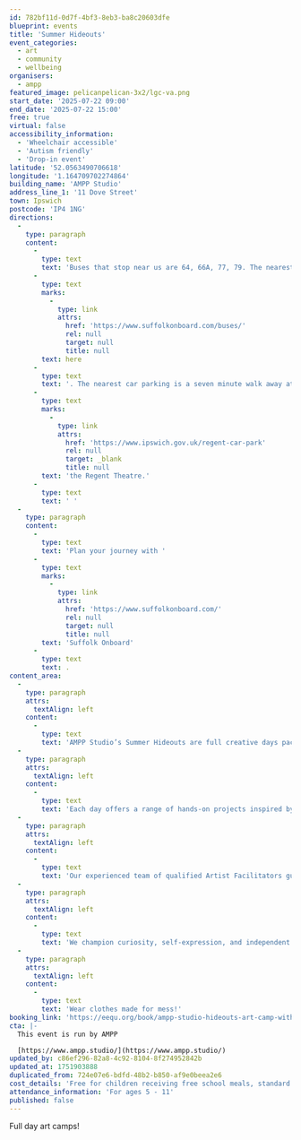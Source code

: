 ```yaml
---
id: 782bf11d-0d7f-4bf3-8eb3-ba8c20603dfe
blueprint: events
title: 'Summer Hideouts'
event_categories:
  - art
  - community
  - wellbeing
organisers:
  - ampp
featured_image: pelicanpelican-3x2/lgc-va.png
start_date: '2025-07-22 09:00'
end_date: '2025-07-22 15:00'
free: true
virtual: false
accessibility_information:
  - 'Wheelchair accessible'
  - 'Autism friendly'
  - 'Drop-in event'
latitude: '52.0563490706618'
longitude: '1.164709702274864'
building_name: 'AMPP Studio'
address_line_1: '11 Dove Street'
town: Ipswich
postcode: 'IP4 1NG'
directions:
  -
    type: paragraph
    content:
      -
        type: text
        text: 'Buses that stop near us are 64, 66A, 77, 79. The nearest bus stop is one minute walk away, see the latest bus timetables '
      -
        type: text
        marks:
          -
            type: link
            attrs:
              href: 'https://www.suffolkonboard.com/buses/'
              rel: null
              target: null
              title: null
        text: here
      -
        type: text
        text: '. The nearest car parking is a seven minute walk away at '
      -
        type: text
        marks:
          -
            type: link
            attrs:
              href: 'https://www.ipswich.gov.uk/regent-car-park'
              rel: null
              target: _blank
              title: null
        text: 'the Regent Theatre.'
      -
        type: text
        text: ' '
  -
    type: paragraph
    content:
      -
        type: text
        text: 'Plan your journey with '
      -
        type: text
        marks:
          -
            type: link
            attrs:
              href: 'https://www.suffolkonboard.com/'
              rel: null
              target: null
              title: null
        text: 'Suffolk Onboard'
      -
        type: text
        text: .
content_area:
  -
    type: paragraph
    attrs:
      textAlign: left
    content:
      -
        type: text
        text: 'AMPP Studio’s Summer Hideouts are full creative days packed with exciting materials, space to explore, and plenty of opportunities to get messy and make amazing art! '
  -
    type: paragraph
    attrs:
      textAlign: left
    content:
      -
        type: text
        text: 'Each day offers a range of hands-on projects inspired by brilliant artists, favourite books, elements of nature, and themes suggested by our young creatives. Children can experiment with different styles, materials, and processes—learning through play and imagination. '
  -
    type: paragraph
    attrs:
      textAlign: left
    content:
      -
        type: text
        text: 'Our experienced team of qualified Artist Facilitators guide each session with care, helping children build confidence, spark new ideas, and develop their own artistic voice. '
  -
    type: paragraph
    attrs:
      textAlign: left
    content:
      -
        type: text
        text: 'We champion curiosity, self-expression, and independent thinking in a calm, inclusive environment where every child feels part of a vibrant creative community. '
  -
    type: paragraph
    attrs:
      textAlign: left
    content:
      -
        type: text
        text: 'Wear clothes made for mess!'
booking_link: 'https://eequ.org/book/ampp-studio-hideouts-art-camp-with-ampp-studio-16607'
cta: |-
  This event is run by AMPP

  [https://www.ampp.studio/](https://www.ampp.studio/)
updated_by: c86ef296-82a8-4c92-8104-8f274952842b
updated_at: 1751903888
duplicated_from: 724e07e6-bdfd-48b2-b850-af9e0beea2e6
cost_details: 'Free for children receiving free school meals, standard tickets are £40'
attendance_information: 'For ages 5 - 11'
published: false
---
```

Full day art camps!
